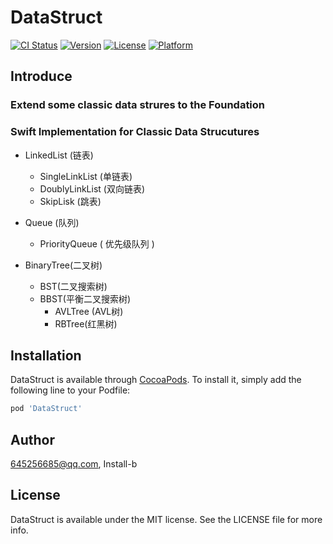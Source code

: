 # DataStruct

[![CI Status](https://img.shields.io/travis/645256685@qq.com/DataStruct.svg?style=flat)](https://travis-ci.org/645256685@qq.com/DataStruct)
[![Version](https://img.shields.io/cocoapods/v/DataStruct.svg?style=flat)](https://cocoapods.org/pods/DataStruct)
[![License](https://img.shields.io/cocoapods/l/DataStruct.svg?style=flat)](https://cocoapods.org/pods/DataStruct)
[![Platform](https://img.shields.io/cocoapods/p/DataStruct.svg?style=flat)](https://cocoapods.org/pods/DataStruct)

## Introduce
### Extend some classic data strures to the Foundation

### Swift Implementation for Classic Data Strucutures

* LinkedList (链表)
    * SingleLinkList (单链表)
    * DoublyLinkList (双向链表)
    * SkipLisk (跳表)
    
* Queue (队列)
    * PriorityQueue ( 优先级队列 )
    
* BinaryTree(二叉树)
    * BST(二叉搜索树)
    * BBST(平衡二叉搜索树)
        * AVLTree (AVL树)
        * RBTree(红黑树)



## Installation

DataStruct is available through [CocoaPods](https://cocoapods.org). To install
it, simply add the following line to your Podfile:

```ruby
pod 'DataStruct'
```

## Author

645256685@qq.com, Install-b

## License

DataStruct is available under the MIT license. See the LICENSE file for more info.
